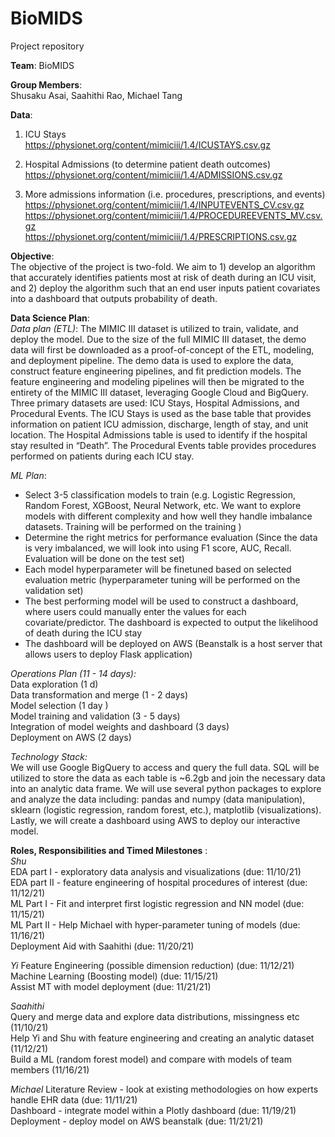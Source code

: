 # BioMIDS
Project repository

**Team**:  BioMIDS
  

**Group Members**:  
Shusaku Asai, Saahithi Rao, Michael Tang   

**Data**:  
1. ICU Stays  
    https://physionet.org/content/mimiciii/1.4/ICUSTAYS.csv.gz  

2. Hospital Admissions (to determine patient death outcomes)  
    https://physionet.org/content/mimiciii/1.4/ADMISSIONS.csv.gz

3. More admissions information (i.e. procedures, prescriptions, and events)   
    https://physionet.org/content/mimiciii/1.4/INPUTEVENTS_CV.csv.gz  
    https://physionet.org/content/mimiciii/1.4/PROCEDUREEVENTS_MV.csv.gz  
    https://physionet.org/content/mimiciii/1.4/PRESCRIPTIONS.csv.gz  
  
  
**Objective**:  
The objective of the project is two-fold. We aim to 1) develop an algorithm that accurately identifies patients most at risk of death during an ICU visit, and 2) deploy the algorithm such that an end user inputs patient covariates into a dashboard that outputs probability of death.   
  
 **Data Science Plan**:  
 *Data plan (ETL)*:  The MIMIC III dataset is utilized to train, validate, and deploy the model. Due to the size of the full MIMIC III dataset, the demo data will first be downloaded as a proof-of-concept of the ETL, modeling, and deployment pipeline. The demo data is used to explore the data, construct feature engineering pipelines, and fit prediction models. The feature engineering and modeling pipelines will then be migrated to the entirety of the MIMIC III dataset, leveraging Google Cloud and BigQuery.  
Three primary datasets are used: ICU Stays, Hospital Admissions, and Procedural Events. The ICU Stays is used as the base table that provides information on patient ICU admission, discharge, length of stay, and unit location. The Hospital Admissions table is used to identify if the hospital stay resulted in “Death”. The Procedural Events table provides procedures performed on patients during each ICU stay.   
   
*ML Plan*:  
 - Select 3-5 classification models to train (e.g. Logistic Regression, Random Forest, XGBoost, Neural Network, etc. We want to explore models with different complexity and how well they handle imbalance datasets. Training will be performed on the training )  
 - Determine the right metrics for performance evaluation (Since the data is very imbalanced, we will look into using F1 score, AUC,  Recall. Evaluation will be done on the test set)  
 - Each model hyperparameter will be finetuned based on selected evaluation metric (hyperparameter tuning will be performed on the validation set)  
 - The best performing model will be used to construct a dashboard, where users could manually enter the values for each covariate/predictor. The dashboard is expected to output the likelihood of death during the ICU stay  
 - The dashboard will be deployed on AWS (Beanstalk is a host server that allows users to deploy Flask application)  
 
*Operations Plan (11 - 14 days):*  
Data exploration (1 d)  
Data transformation and merge (1 - 2 days)  
Model selection (1  day )  
Model training and validation (3 - 5 days)  
Integration of model weights and dashboard (3 days)  
Deployment on AWS (2 days)  

*Technology Stack:*  
We will use Google BigQuery to access and query the full data. SQL will be utilized to store the data as each table is ~6.2gb and join the necessary data into an analytic data frame. We will use several python packages to explore and analyze the data including: pandas and numpy (data manipulation), sklearn (logistic regression, random forest, etc.), matplotlib (visualizations). Lastly, we will create a dashboard using AWS to deploy our interactive model.   

 
 **Roles, Responsibilities and Timed Milestones** :    
*Shu*   
EDA part I - exploratory data analysis and visualizations (due: 11/10/21)  
EDA part II - feature engineering of hospital procedures of interest (due: 11/12/21)   
ML Part I - Fit and interpret first logistic regression and NN model (due: 11/15/21)  
ML Part II - Help Michael with hyper-parameter tuning of models (due: 11/16/21)  
Deployment Aid with Saahithi (due: 11/20/21)  

*Yi*
Feature Engineering (possible dimension reduction) (due: 11/12/21)  
Machine Learning (Boosting model) (due: 11/15/21)  
Assist MT with model deployment (due: 11/21/21)  
 
*Saahithi*   
Query and merge data and explore data distributions, missingness etc (11/10/21)  
Help Yi and Shu with feature engineering and creating an analytic dataset (11/12/21)  
Build a ML (random forest model) and compare with models of team members (11/16/21)  

*Michael*
Literature Review - look at existing methodologies on how experts handle EHR data (due: 11/11/21)  
Dashboard - integrate model within a Plotly dashboard (due: 11/19/21)  
Deployment - deploy model on AWS beanstalk (due: 11/21/21)  
  

